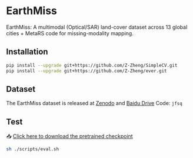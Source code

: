 # EarthMiss

EarthMiss: A multimodal (Optical/SAR) land-cover dataset across 13 global cities + MetaRS code for missing-modality mapping.

## Installation

```bash
pip install --upgrade git+https://github.com/Z-Zheng/SimpleCV.git
pip install --upgrade git+https://github.com/Z-Zheng/ever.git
```

## Dataset

The EarthMiss dataset is released at [Zenodo](https://zenodo.org/records/17231107) and [Baidu Drive](https://pan.baidu.com/s/1fBf4SUMssbY-gH9qPDZyrw?pwd=jfsq) Code: `jfsq`

## Test
📥 [Click here to download the pretrained checkpoint](https://drive.google.com/file/d/185woe6jPZEoBSjDFOFEXVsQQxiFHpVkV/view?usp=drive_link)
```bash
sh ./scripts/eval.sh
```
